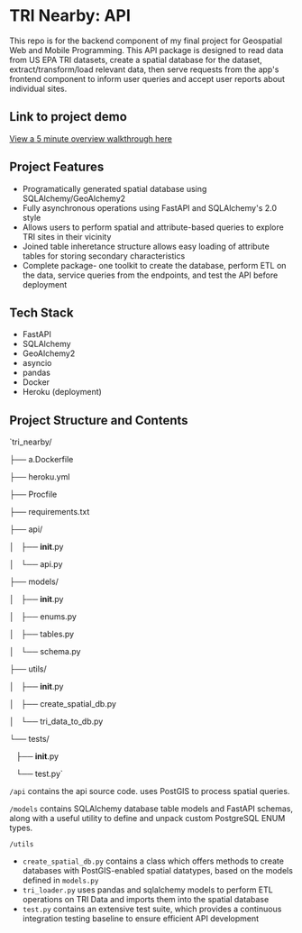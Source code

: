 <h1>TRI Nearby:  API</h1>
This repo is for the backend component of my final project for Geospatial Web and Mobile Programming.  This API package is designed to read data from US EPA TRI datasets, create a spatial database for the dataset, extract/transform/load relevant data, then serve requests from the app's frontend component to inform user queries and accept user reports about individual sites.

<h2>Link to project demo</h2>

[View a 5 minute overview walkthrough here](https://youtu.be/jYbpUzD-KjI)

<h2>Project Features</h2>

* Programatically generated spatial database using SQLAlchemy/GeoAlchemy2
* Fully asynchronous operations using FastAPI and SQLAlchemy's 2.0 style
* Allows users to perform spatial and attribute-based queries to explore TRI sites in their vicinity
* Joined table inheretance structure allows easy loading of attribute tables for storing secondary characteristics
* Complete package- one toolkit to create the database, perform ETL on the data, service queries from the endpoints, and test the API before deployment

<h2>Tech Stack</h2>

* FastAPI
* SQLAlchemy
* GeoAlchemy2
* asyncio
* pandas
* Docker
* Heroku (deployment)

<h2>Project Structure and Contents</h2>

`tri_nearby/

├── a.Dockerfile

├── heroku.yml

├── Procfile

├── requirements.txt

├── api/

│       ├── __init__.py

│       └── api.py

├── models/

│       ├── __init__.py

│       ├── enums.py

│       ├── tables.py

│       └── schema.py

├── utils/

│       ├── __init__.py

│       ├── create_spatial_db.py

│       └── tri_data_to_db.py

└── tests/

        ├── __init__.py

        └── test.py`

`/api` contains the api source code.  uses PostGIS to process spatial queries.

`/models` contains SQLAlchemy database table models and FastAPI schemas, along with a useful utility to define and unpack custom PostgreSQL ENUM types.

`/utils`

  - `create_spatial_db.py` contains a class which offers methods to create databases with PostGIS-enabled spatial datatypes, based on the models defined in `models.py`
  - `tri_loader.py` uses pandas and sqlalchemy models to perform ETL operations on TRI Data and imports them into the spatial database
  - `test.py` contains an extensive test suite, which provides a continuous integration testing baseline to ensure efficient API development
